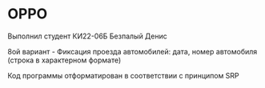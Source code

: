 # OPPO
Выполнил студент КИ22-06Б Безпалый Денис

8ой вариант - Фиксация проезда автомобилей: дата, номер автомобиля (строка в характерном формате)

Код программы отформатирован в соответствии с принципом SRP
